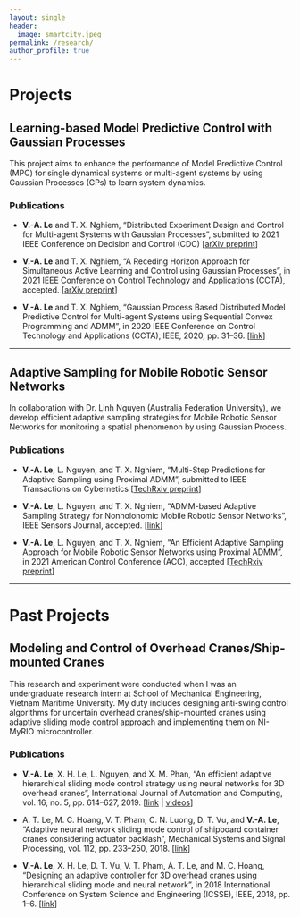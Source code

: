 ```yaml
---
layout: single
header:
  image: smartcity.jpeg
permalink: /research/
author_profile: true
---
```


# Projects

## Learning-based Model Predictive Control with Gaussian Processes

This project aims to enhance the performance of Model Predictive Control (MPC) for single dynamical systems or multi-agent systems by using Gaussian Processes (GPs) to learn system dynamics.

### Publications

* **V.-A. Le** and T. X. Nghiem, “Distributed Experiment Design and Control for Multi-agent Systems with Gaussian Processes”, submitted to 2021 IEEE Conference on Decision and Control (CDC) [[arXiv preprint](https://arxiv.org/abs/2103.14156)]

* **V.-A. Le** and T. X. Nghiem, “A Receding Horizon Approach for Simultaneous Active Learning and Control using Gaussian Processes”, in 2021 IEEE Conference on Control Technology and Applications (CCTA), accepted. [[arXiv preprint](https://arxiv.org/abs/2101.10351)]

* **V.-A. Le** and T. X. Nghiem, “Gaussian Process Based Distributed Model Predictive Control for Multi-agent Systems using Sequential Convex Programming and ADMM”, in 2020 IEEE Conference on Control Technology and Applications (CCTA), IEEE, 2020, pp. 31–36. [[link](https://ieeexplore.ieee.org/abstract/document/9206390)]

<hr />

## Adaptive Sampling for Mobile Robotic Sensor Networks

In collaboration with Dr. Linh Nguyen (Australia Federation University), we develop efficient adaptive sampling strategies for Mobile Robotic Sensor Networks for monitoring a spatial phenomenon by using Gaussian Process.

### Publications

* **V.-A. Le**, L. Nguyen, and T. X. Nghiem, “Multi-Step Predictions for Adaptive Sampling using Proximal ADMM”, submitted to IEEE Transactions on Cybernetics [[TechRxiv preprint](https://www.techrxiv.org/articles/preprint/Multi-Step_Predictions_for_Adaptive_Sampling_using_Proximal_ADMM/14642577/1)]

* **V.-A. Le**, L. Nguyen, and T. X. Nghiem, “ADMM-based Adaptive Sampling Strategy for Nonholonomic Mobile Robotic Sensor Networks”, IEEE Sensors Journal, accepted. [[link](https://ieeexplore.ieee.org/document/9400422)]

* **V.-A. Le**, L. Nguyen, and T. X. Nghiem, “An Efficient Adaptive Sampling Approach for Mobile Robotic Sensor Networks using Proximal ADMM”, in 2021 American Control Conference (ACC), accepted [[TechRxiv preprint](https://www.techrxiv.org/articles/preprint/An_Efficient_Adaptive_Sampling_Approach_for_Mobile_Robotic_Sensor_Networks_using_Proximal_ADMM/14312573)]

<hr />

# Past Projects

<!-- This temporary [poster](../files/MRSN_poster.pdf) may be helpful to get the overall idea. -->

## Modeling and Control of Overhead Cranes/Ship-mounted Cranes

This research and experiment were conducted when I was an undergraduate research intern at School of Mechanical Engineering, Vietnam Maritime University. My duty includes designing anti-swing control algorithms for uncertain overhead cranes/ship-mounted cranes using adaptive sliding mode control approach and implementing them on NI-MyRIO microcontroller.

### Publications

* **V.-A. Le**, X. H. Le, L. Nguyen, and X. M. Phan, “An efficient adaptive hierarchical sliding mode control strategy using neural networks for 3D overhead cranes”, International Journal of Automation and Computing, vol. 16, no. 5, pp. 614–627, 2019. [[link](https://www.sciencedirect.com/science/article/abs/pii/S0888327018302322) \| [videos](https://www.youtube.com/playlist?list=PLctBt518bw6C32VeKsu93DWxS4S5cg6Tf)]

* A. T. Le, M. C. Hoang, V. T. Pham, C. N. Luong, D. T. Vu, and **V.-A. Le**, “Adaptive neural network sliding mode control of shipboard container cranes considering actuator backlash”, Mechanical Systems and Signal Processing, vol. 112, pp. 233–250, 2018. [[link](https://link.springer.com/article/10.1007/s11633-019-1174-y)]

* **V.-A. Le**, X. H. Le, D. T. Vu, V. T. Pham, A. T. Le, and M. C. Hoang, “Designing an adaptive controller for 3D overhead cranes using hierarchical sliding mode and neural network”, in 2018 International Conference on System Science and Engineering (ICSSE), IEEE, 2018, pp. 1–6. [[link](https://ieeexplore.ieee.org/abstract/document/8520162)]
